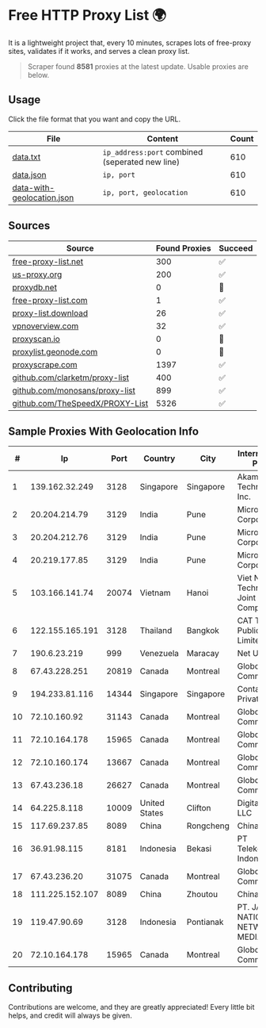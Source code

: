 
# Free HTTP Proxy List 🌍

It is a lightweight project that, every 10 minutes, scrapes lots of free-proxy sites, validates if it works, and serves a clean proxy list.


> Scraper found **8581** proxies at the latest update. Usable proxies are below.

## Usage

Click the file format that you want and copy the URL.


|File|Content|Count|
|----|-------|-----|
|[data.txt](https://raw.githubusercontent.com/themiralay/Proxy-List-World/master/data.txt)|`ip_address:port` combined (seperated new line)|610|
|[data.json](https://raw.githubusercontent.com/themiralay/Proxy-List-World/master/data.json)|`ip, port`|610|
|[data-with-geolocation.json](https://raw.githubusercontent.com/themiralay/Proxy-List-World/master/data-with-geolocation.json)|`ip, port, geolocation`|610|

## Sources

|Source|Found Proxies|Succeed|
|------|-------------|-------|
|[free-proxy-list.net](https://free-proxy-list.net)|300|✅|
|[us-proxy.org](https://www.us-proxy.org)|200|✅|
|[proxydb.net](http://proxydb.net)|0|🚫|
|[free-proxy-list.com](https://free-proxy-list.com/?page=&port=&type%5B%5D=http&type%5B%5D=https&up_time=0&search=Search)|1|✅|
|[proxy-list.download](https://www.proxy-list.download/HTTP)|26|✅|
|[vpnoverview.com](https://vpnoverview.com/privacy/anonymous-browsing/free-proxy-servers)|32|✅|
|[proxyscan.io](https://www.proxyscan.io)|0|🚫|
|[proxylist.geonode.com](https://proxylist.geonode.com/api/proxy-list?limit=300&page=1&sort_by=lastChecked&sort_type=desc&protocols=http,https)|0|🚫|
|[proxyscrape.com](https://api.proxyscrape.com/v2/?request=displayproxies&protocol=http&timeout=10000&country=all&ssl=all&anonymity=all)|1397|✅|
|[github.com/clarketm/proxy-list](https://raw.githubusercontent.com/clarketm/proxy-list/master/proxy-list-raw.txt)|400|✅|
|[github.com/monosans/proxy-list](https://raw.githubusercontent.com/monosans/proxy-list/main/proxies/http.txt)|899|✅|
|[github.com/TheSpeedX/PROXY-List](https://raw.githubusercontent.com/TheSpeedX/PROXY-List/master/http.txt)|5326|✅|


## Sample Proxies With Geolocation Info

|#|Ip|Port|Country|City|Internet Service Provider|
|-|--|----|-------|----|-------------------------|
|1|139.162.32.249|3128|Singapore|Singapore|Akamai Technologies, Inc.|
|2|20.204.214.79|3129|India|Pune|Microsoft Corporation|
|3|20.204.212.76|3129|India|Pune|Microsoft Corporation|
|4|20.219.177.85|3129|India|Pune|Microsoft Corporation|
|5|103.166.141.74|20074|Vietnam|Hanoi|Viet NAM Cloud Technology Joint Stock Company|
|6|122.155.165.191|3128|Thailand|Bangkok|CAT Telecom Public Company Limited|
|7|190.6.23.219|999|Venezuela|Maracay|Net Uno|
|8|67.43.228.251|20819|Canada|Montreal|GloboTech Communications|
|9|194.233.81.116|14344|Singapore|Singapore|Contabo Asia Private Limited|
|10|72.10.160.92|31143|Canada|Montreal|GloboTech Communications|
|11|72.10.164.178|15965|Canada|Montreal|GloboTech Communications|
|12|72.10.160.174|13667|Canada|Montreal|GloboTech Communications|
|13|67.43.236.18|26627|Canada|Montreal|GloboTech Communications|
|14|64.225.8.118|10009|United States|Clifton|DigitalOcean, LLC|
|15|117.69.237.85|8089|China|Rongcheng|Chinanet|
|16|36.91.98.115|8181|Indonesia|Bekasi|PT Telekomunikasi Indonesia|
|17|67.43.236.20|31075|Canada|Montreal|GloboTech Communications|
|18|111.225.152.107|8089|China|Zhoutou|China Telecom|
|19|119.47.90.69|3128|Indonesia|Pontianak|PT. JAWA POS NATIONAL NETWORK MEDIALINK|
|20|72.10.164.178|15965|Canada|Montreal|GloboTech Communications|



## Contributing

Contributions are welcome, and they are greatly appreciated! Every
little bit helps, and credit will always be given.

